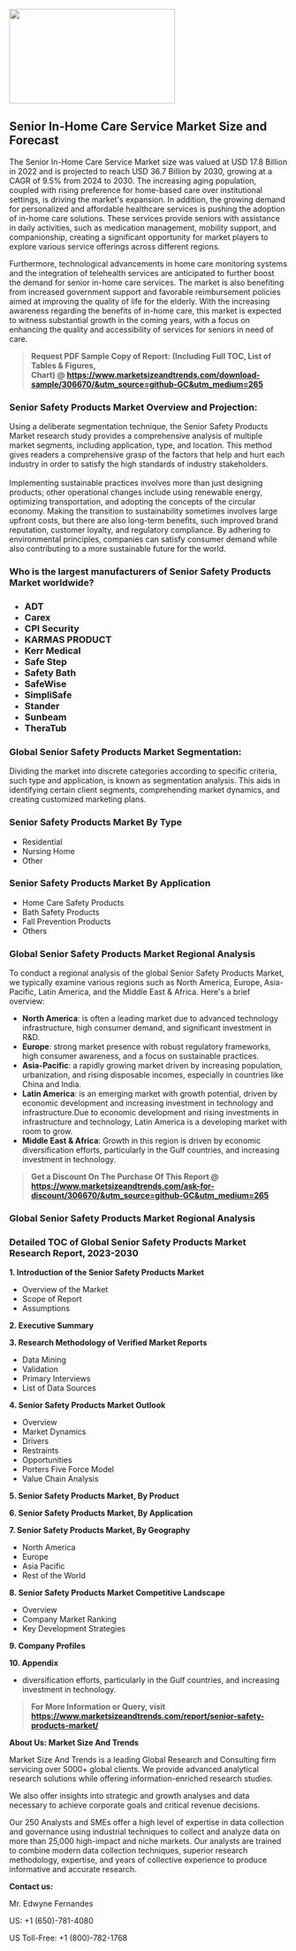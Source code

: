 <p><img class="alignnone size-medium wp-image-20088" src="https://ffe5etoiles.com/wp-content/uploads/2024/12/MST1-300x171.png" alt="" width="300" height="171" /></p><h2>Senior In-Home Care Service Market Size and Forecast</h2><p>The Senior In-Home Care Service Market size was valued at USD 17.8 Billion in 2022 and is projected to reach USD 36.7 Billion by 2030, growing at a CAGR of 9.5% from 2024 to 2030. The increasing aging population, coupled with rising preference for home-based care over institutional settings, is driving the market's expansion. In addition, the growing demand for personalized and affordable healthcare services is pushing the adoption of in-home care solutions. These services provide seniors with assistance in daily activities, such as medication management, mobility support, and companionship, creating a significant opportunity for market players to explore various service offerings across different regions.</p><p>Furthermore, technological advancements in home care monitoring systems and the integration of telehealth services are anticipated to further boost the demand for senior in-home care services. The market is also benefiting from increased government support and favorable reimbursement policies aimed at improving the quality of life for the elderly. With the increasing awareness regarding the benefits of in-home care, this market is expected to witness substantial growth in the coming years, with a focus on enhancing the quality and accessibility of services for seniors in need of care.</p></p><blockquote id="" class=""><strong>Request PDF Sample Copy of Report: (Including Full TOC, List of Tables &amp; Figures, Chart)&nbsp;@&nbsp;<strong><a href="https://www.marketsizeandtrends.com/download-sample/306670/&utm_source=github-GC&utm_medium=265" target="_blank">https://www.marketsizeandtrends.com/download-sample/306670/&utm_source=github-GC&utm_medium=265</a></strong></strong></blockquote><h3 id="" class="">Senior Safety Products Market&nbsp;Overview and Projection:</h3><p id="" class="">Using a deliberate segmentation technique, the Senior Safety Products Market research study provides a comprehensive analysis of multiple market segments, including application, type, and location. This method gives readers a comprehensive grasp of the factors that help and hurt each industry in order to satisfy the high standards of industry stakeholders. <br /> <br />Implementing sustainable practices involves more than just designing products; other operational changes include using renewable energy, optimizing transportation, and adopting the concepts of the circular economy. Making the transition to sustainability sometimes involves large upfront costs, but there are also long-term benefits, such improved brand reputation, customer loyalty, and regulatory compliance. By adhering to environmental principles, companies can satisfy consumer demand while also contributing to a more sustainable future for the world.</p><h3 id="" class="">Who is the largest manufacturers of&nbsp;Senior Safety Products Market worldwide?</h3><h3 class=""><p><ul><li>ADT </li><li> Carex </li><li> CPI Security </li><li> KARMAS PRODUCT </li><li> Kerr Medical </li><li> Safe Step </li><li> Safety Bath </li><li> SafeWise </li><li> SimpliSafe </li><li> Stander </li><li> Sunbeam </li><li> TheraTub</li></ul></p></h3><h3 id="" class="">Global&nbsp;Senior Safety Products Market Segmentation:</h3><p id="" class="">Dividing the market into discrete categories according to specific criteria, such type and application, is known as segmentation analysis. This aids in identifying certain client segments, comprehending market dynamics, and creating customized marketing plans.</p><h3 id="" class="">Senior Safety Products Market&nbsp;By Type</h3><p><p><ul><li>Residential</li><li> Nursing Home</li><li> Other</p></li></ul></p></p><h3 id="" class="">Senior Safety Products Market&nbsp;By Application</h3><p class=""><p><ul><li>Home Care Safety Products</li><li> Bath Safety Products</li><li> Fall Prevention Products</li><li> Others</li></ul></p></p><h3 id="" class="">Global Senior Safety Products Market Regional Analysis</h3><p id="" class="">To conduct a regional analysis of the global Senior Safety Products Market, we typically examine various regions such as North America, Europe, Asia-Pacific, Latin America, and the Middle East &amp; Africa. Here's a brief overview:</p><ul><li><strong>North America</strong>: is often a leading market due to advanced technology infrastructure, high consumer demand, and significant investment in R&amp;D.</li><li><strong>Europe</strong>: strong market presence with robust regulatory frameworks, high consumer awareness, and a focus on sustainable practices.</li><li><strong>Asia-Pacific</strong>: a rapidly growing market driven by increasing population, urbanization, and rising disposable incomes, especially in countries like China and India.</li><li><strong>Latin America</strong>: is an emerging market with growth potential, driven by economic development and increasing investment in technology and infrastructure.Due to economic development and rising investments in infrastructure and technology, Latin America is a developing market with room to grow.</li><li><strong>Middle East &amp; Africa</strong>: Growth in this region is driven by economic diversification efforts, particularly in the Gulf countries, and increasing investment in technology.</li></ul><blockquote id="" class=""><strong>Get a Discount On The Purchase Of This Report @ <strong><a href="https://www.marketsizeandtrends.com/ask-for-discount/306670/&utm_source=github-GC&utm_medium=265" target="_blank">https://www.marketsizeandtrends.com/ask-for-discount/306670/&utm_source=github-GC&utm_medium=265</a></strong></strong></blockquote><h3 id="" class="">Global Senior Safety Products Market Regional Analysis</h3><h3 id="" class="">Detailed TOC of Global Senior Safety Products Market Research Report, 2023-2030</h3><p id="" class=""><strong>1. Introduction of the Senior Safety Products Market</strong></p><ul><li>Overview of the Market</li><li>Scope of Report</li><li>Assumptions</li></ul><p id="" class=""><strong>2. Executive Summary</strong></p><p id="" class=""><strong>3. Research Methodology of Verified Market Reports</strong></p><ul><li>Data Mining</li><li>Validation</li><li>Primary Interviews</li><li>List of Data Sources</li></ul><p id="" class=""><strong>4. Senior Safety Products Market Outlook</strong></p><ul><li>Overview</li><li>Market Dynamics</li><li>Drivers</li><li>Restraints</li><li>Opportunities</li><li>Porters Five Force Model</li><li>Value Chain Analysis</li></ul><p id="" class=""><strong>5. Senior Safety Products Market, By Product</strong></p><p id="" class=""><strong>6. Senior Safety Products Market, By Application</strong></p><p id="" class=""><strong>7. Senior Safety Products Market, By Geography</strong></p><ul><li>North America</li><li>Europe</li><li>Asia Pacific</li><li>Rest of the World</li></ul><p id="" class=""><strong>8. Senior Safety Products Market Competitive Landscape</strong></p><ul><li>Overview</li><li>Company Market Ranking</li><li>Key Development Strategies</li></ul><p id="" class=""><strong>9. Company Profiles</strong></p><p id="" class=""><strong>10. Appendix</strong></p><ul><li>diversification efforts, particularly in the Gulf countries, and increasing investment in technology.</li></ul><blockquote id="" class=""><strong>For More Information or Query, visit <strong><strong><a href="https://www.marketsizeandtrends.com/report/senior-safety-products-market/" target="_blank">https://www.marketsizeandtrends.com/report/senior-safety-products-market/</a></strong></strong></strong></blockquote><p id="" class=""><strong>About Us: Market Size And Trends</strong></p><p id="" class="">Market Size And Trends is a leading Global Research and Consulting firm servicing over 5000+ global clients. We provide advanced analytical research solutions while offering information-enriched research studies.</p><p id="" class="">We also offer insights into strategic and growth analyses and data necessary to achieve corporate goals and critical revenue decisions.</p><p id="" class="">Our 250 Analysts and SMEs offer a high level of expertise in data collection and governance using industrial techniques to collect and analyze data on more than 25,000 high-impact and niche markets. Our analysts are trained to combine modern data collection techniques, superior research methodology, expertise, and years of collective experience to produce informative and accurate research.</p><p id="" class=""><strong>Contact us:</strong></p><p id="" class="">Mr. Edwyne Fernandes</p><p id="" class="">US: +1 (650)-781-4080</p><p id="" class="">US Toll-Free: +1 (800)-782-1768</p>
